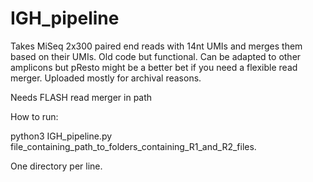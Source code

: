 # IGH_pipeline

Takes MiSeq 2x300 paired end reads with 14nt UMIs and merges them based on their UMIs. 
Old code but functional. Can be adapted to other amplicons but pResto might be a better bet if you need a flexible read merger. 
Uploaded mostly for archival reasons. 

Needs FLASH read merger in path 


How to run:

python3 IGH_pipeline.py file_containing_path_to_folders_containing_R1_and_R2_files.


One directory per line. 

